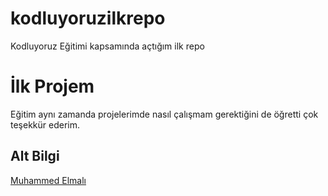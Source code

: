 # kodluyoruzilkrepo
Kodluyoruz Eğitimi kapsamında açtığım ilk repo


# İlk Projem

Eğitim aynı zamanda projelerimde nasıl çalışmam gerektiğini de öğretti çok teşekkür ederim.

## Alt Bilgi

[Muhammed Elmalı](https://www.linkedin.com/in/muhammed-elmal%C4%B1-73a444125/)
